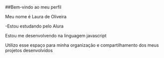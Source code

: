 ##Bem-vindo ao meu perfil

Meu nome é Laura de Oliveira

-Estou estudando pelo Alura

Estou me desenvolvendo na linguagem javascript

Utilizo esse espaço para minha organização e compartilhamento dos meus projetos desenvolvidos
